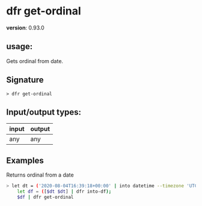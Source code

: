# dfr get-ordinal

**version**: 0.93.0

## **usage**:

Gets ordinal from date.

## Signature

`> dfr get-ordinal `

## Input/output types:

| input | output |
| ----- | ------ |
| any   | any    |

## Examples

Returns ordinal from a date

```bash
> let dt = ('2020-08-04T16:39:18+00:00' | into datetime --timezone 'UTC');
    let df = ([$dt $dt] | dfr into-df);
    $df | dfr get-ordinal
```
